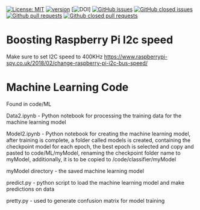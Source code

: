 [![License: MIT](https://img.shields.io/badge/License-MIT-yellow.svg)](https://opensource.org/licenses/MIT)
[![version](https://img.shields.io/badge/version-3.0-blue)](https://github.com/sak007/IOT-HW4/releases/tag/v3.0)
[![DOI]()]
[![GitHub issues](https://img.shields.io/github/issues/sak007/IOT-HW4)](https://github.com/sak007/IOT-HW4/issues?q=is%3Aopen+is%3Aissue)
[![GitHub closed issues](https://img.shields.io/github/issues-closed/sak007/IOT-HW4)](https://github.com/sak007/IOT-HW4/issues?q=is%3Aissue+is%3Aclosed)
[![Github pull requests](https://img.shields.io/github/issues-pr/sak007/IOT-HW4)](https://github.com/sak007/IOT-HW4/pulls)
[![Github closed pull requests](https://img.shields.io/github/issues-pr-closed/sak007/IOT-HW4)](https://github.com/sak007/IOT-HW4/pulls?q=is%3Apr+is%3Aclosed)

# Boosting Raspberry Pi I2c speed
Make sure to set I2C speed to 400KHz
https://www.raspberrypi-spy.co.uk/2018/02/change-raspberry-pi-i2c-bus-speed/

# Machine Learning Code
Found in code/ML

Data2.ipynb - Python notebook for processing the training data for the machine learning model

Model2.ipynb - Python notebook for creating the machine learning model, after training is complete, a folder called models is created, containing the checkpoint model for each epoch, the best epoch is selected and copy and pasted to code/ML/myModel, renaming the checkpoint folder name to myModel, additionally, it is to be copied to /code/classifier/myModel

myModel directory - the saved machine learning model

predict.py - python script to load the machine learning model and make predictions on data

pretty.py - used to generate confusion matrix for model training


